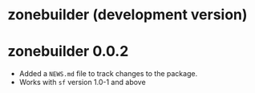 # zonebuilder (development version)

# zonebuilder 0.0.2

* Added a `NEWS.md` file to track changes to the package.
* Works with `sf` version 1.0-1 and above
